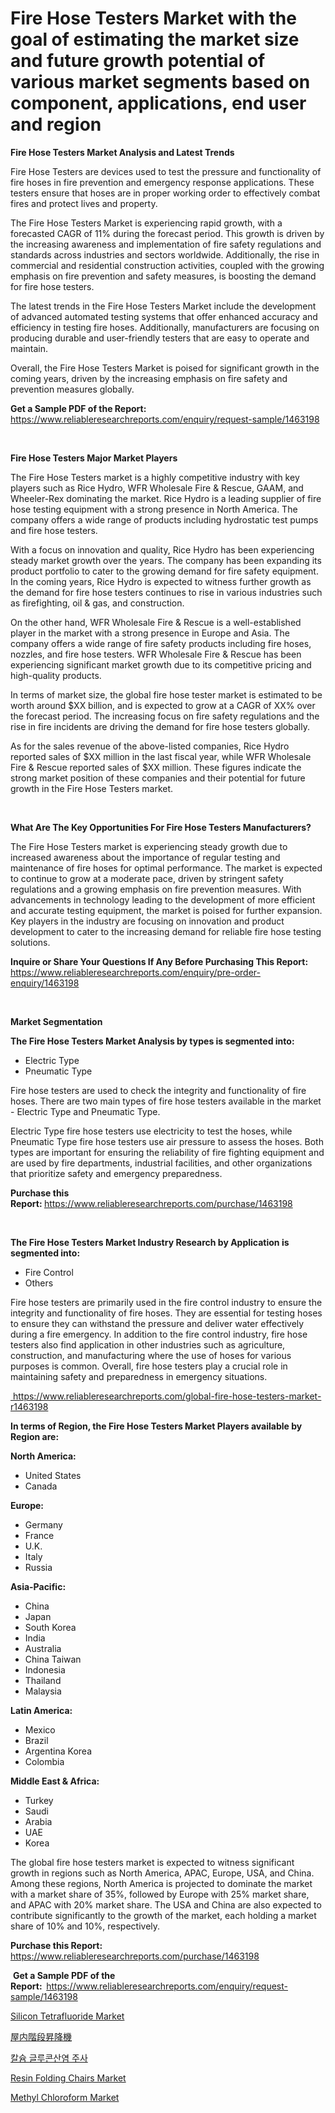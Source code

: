 <p><h1>Fire Hose Testers Market with the goal of estimating the market size and future growth potential of various market segments based on component, applications, end user and region</h1></p><p><strong>Fire Hose Testers Market Analysis and Latest Trends</strong></p>
<p><p>Fire Hose Testers are devices used to test the pressure and functionality of fire hoses in fire prevention and emergency response applications. These testers ensure that hoses are in proper working order to effectively combat fires and protect lives and property.</p><p>The Fire Hose Testers Market is experiencing rapid growth, with a forecasted CAGR of 11% during the forecast period. This growth is driven by the increasing awareness and implementation of fire safety regulations and standards across industries and sectors worldwide. Additionally, the rise in commercial and residential construction activities, coupled with the growing emphasis on fire prevention and safety measures, is boosting the demand for fire hose testers.</p><p>The latest trends in the Fire Hose Testers Market include the development of advanced automated testing systems that offer enhanced accuracy and efficiency in testing fire hoses. Additionally, manufacturers are focusing on producing durable and user-friendly testers that are easy to operate and maintain.</p><p>Overall, the Fire Hose Testers Market is poised for significant growth in the coming years, driven by the increasing emphasis on fire safety and prevention measures globally.</p></p>
<p><strong>Get a Sample PDF of the Report:&nbsp;</strong> <a href="https://www.reliableresearchreports.com/enquiry/request-sample/1463198">https://www.reliableresearchreports.com/enquiry/request-sample/1463198</a></p>
<p>&nbsp;</p>
<p><strong>Fire Hose Testers Major Market Players</strong></p>
<p><p>The Fire Hose Testers market is a highly competitive industry with key players such as Rice Hydro, WFR Wholesale Fire & Rescue, GAAM, and Wheeler-Rex dominating the market. Rice Hydro is a leading supplier of fire hose testing equipment with a strong presence in North America. The company offers a wide range of products including hydrostatic test pumps and fire hose testers. </p><p>With a focus on innovation and quality, Rice Hydro has been experiencing steady market growth over the years. The company has been expanding its product portfolio to cater to the growing demand for fire safety equipment. In the coming years, Rice Hydro is expected to witness further growth as the demand for fire hose testers continues to rise in various industries such as firefighting, oil & gas, and construction. </p><p>On the other hand, WFR Wholesale Fire & Rescue is a well-established player in the market with a strong presence in Europe and Asia. The company offers a wide range of fire safety products including fire hoses, nozzles, and fire hose testers. WFR Wholesale Fire & Rescue has been experiencing significant market growth due to its competitive pricing and high-quality products. </p><p>In terms of market size, the global fire hose tester market is estimated to be worth around $XX billion, and is expected to grow at a CAGR of XX% over the forecast period. The increasing focus on fire safety regulations and the rise in fire incidents are driving the demand for fire hose testers globally. </p><p>As for the sales revenue of the above-listed companies, Rice Hydro reported sales of $XX million in the last fiscal year, while WFR Wholesale Fire & Rescue reported sales of $XX million. These figures indicate the strong market position of these companies and their potential for future growth in the Fire Hose Testers market.</p></p>
<p>&nbsp;</p>
<p><strong>What Are The Key Opportunities For Fire Hose Testers Manufacturers?</strong></p>
<p><p>The Fire Hose Testers market is experiencing steady growth due to increased awareness about the importance of regular testing and maintenance of fire hoses for optimal performance. The market is expected to continue to grow at a moderate pace, driven by stringent safety regulations and a growing emphasis on fire prevention measures. With advancements in technology leading to the development of more efficient and accurate testing equipment, the market is poised for further expansion. Key players in the industry are focusing on innovation and product development to cater to the increasing demand for reliable fire hose testing solutions.</p></p>
<p><strong>Inquire or Share Your Questions If Any Before Purchasing This Report:</strong> <a href="https://www.reliableresearchreports.com/enquiry/pre-order-enquiry/1463198">https://www.reliableresearchreports.com/enquiry/pre-order-enquiry/1463198</a></p>
<p>&nbsp;</p>
<p><strong>Market Segmentation</strong></p>
<p><strong>The Fire Hose Testers Market Analysis by types is segmented into:</strong></p>
<p><ul><li>Electric Type</li><li>Pneumatic Type</li></ul></p>
<p><p>Fire hose testers are used to check the integrity and functionality of fire hoses. There are two main types of fire hose testers available in the market - Electric Type and Pneumatic Type. </p><p>Electric Type fire hose testers use electricity to test the hoses, while Pneumatic Type fire hose testers use air pressure to assess the hoses. Both types are important for ensuring the reliability of fire fighting equipment and are used by fire departments, industrial facilities, and other organizations that prioritize safety and emergency preparedness.</p></p>
<p><strong>Purchase this Report:&nbsp;</strong><a href="https://www.reliableresearchreports.com/purchase/1463198">https://www.reliableresearchreports.com/purchase/1463198</a></p>
<p>&nbsp;</p>
<p><strong>The Fire Hose Testers Market Industry Research by Application is segmented into:</strong></p>
<p><ul><li>Fire Control</li><li>Others</li></ul></p>
<p><p>Fire hose testers are primarily used in the fire control industry to ensure the integrity and functionality of fire hoses. They are essential for testing hoses to ensure they can withstand the pressure and deliver water effectively during a fire emergency. In addition to the fire control industry, fire hose testers also find application in other industries such as agriculture, construction, and manufacturing where the use of hoses for various purposes is common. Overall, fire hose testers play a crucial role in maintaining safety and preparedness in emergency situations.</p></p>
<p><a href="https://www.reliableresearchreports.com/global-fire-hose-testers-market-r1463198">&nbsp;https://www.reliableresearchreports.com/global-fire-hose-testers-market-r1463198</a></p>
<p><strong>In terms of Region, the Fire Hose Testers Market Players available by Region are:</strong></p>
<p>
    <p> <strong> North America: </strong>
        <ul>
            <li>United States</li>
            <li>Canada</li>
        </ul>
        </p> 
    <p> <strong> Europe: </strong>
        <ul>
            <li>Germany</li>
            <li>France</li>
            <li>U.K.</li>
            <li>Italy</li>
            <li>Russia</li>
        </ul>
        </p> 
    <p> <strong> Asia-Pacific: </strong>
        <ul>
            <li>China</li>
            <li>Japan</li>
            <li>South Korea</li>
            <li>India</li>
            <li>Australia</li>
            <li>China Taiwan</li>
            <li>Indonesia</li>
            <li>Thailand</li>
            <li>Malaysia</li>
        </ul>
        </p> 
    <p> <strong> Latin America: </strong>
        <ul>
            <li>Mexico</li>
            <li>Brazil</li>
            <li>Argentina Korea</li>
            <li>Colombia</li>
        </ul>
        </p> 
    <p> <strong> Middle East & Africa: </strong>
        <ul>
            <li>Turkey</li>
            <li>Saudi</li>
            <li>Arabia</li>
            <li>UAE</li>
            <li>Korea</li>
        </ul>
    </p>
    </p>
<p><p>The global fire hose testers market is expected to witness significant growth in regions such as North America, APAC, Europe, USA, and China. Among these regions, North America is projected to dominate the market with a market share of 35%, followed by Europe with 25% market share, and APAC with 20% market share. The USA and China are also expected to contribute significantly to the growth of the market, each holding a market share of 10% and 10%, respectively.</p></p>
<p><strong>Purchase this Report: </strong><a href="https://www.reliableresearchreports.com/purchase/1463198">https://www.reliableresearchreports.com/purchase/1463198</a></p>
<p>&nbsp;<strong>Get a Sample PDF of the Report:&nbsp;&nbsp;</strong><a href="https://www.reliableresearchreports.com/enquiry/request-sample/1463198">https://www.reliableresearchreports.com/enquiry/request-sample/1463198</a></p>
<p><strong></strong></p>
<p><p><a href="https://issuu.com/reportprime-2/docs/silicon-tetrafluoride-market-size-2030.pptx">Silicon Tetrafluoride Market</a></p><p><a href="https://github.com/ppmazlotr77499/Market-Research-Report-List-1/blob/main/474985630792.md">屋内階段昇降機</a></p><p><a href="https://github.com/iansanftyord09878/Market-Research-Report-List-1/blob/main/825601828172.md">칼슘 글루콘산염 주사</a></p><p><a href="https://www.linkedin.com/pulse/resin-folding-chairs-market-research-report-its-history-forecast-gmyvc?trackingId=b5UFwh0NIc11VuAnJOGOmQ%3D%3D">Resin Folding Chairs Market</a></p><p><a href="https://issuu.com/reportprime-2/docs/methyl-chloroform-market-size-2030.pptx">Methyl Chloroform Market</a></p></p>